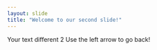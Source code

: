 ```yaml
---
layout: slide
title: "Welcome to our second slide!"
---
```

Your text different 2
Use the left arrow to go back!
